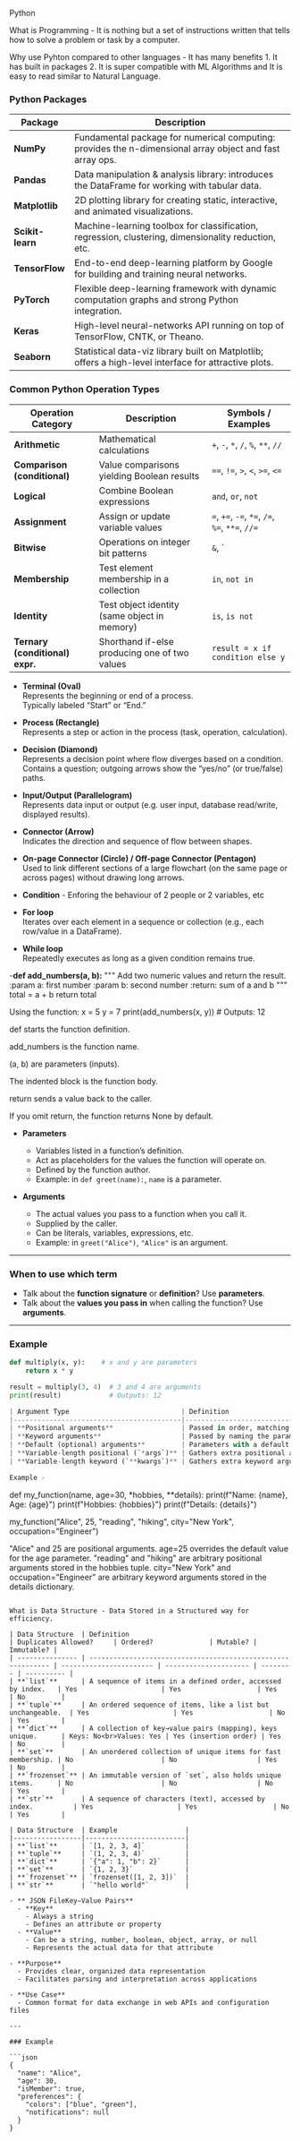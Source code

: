 Python 

What is Programming - It is nothing but a set of instructions written that tells how to solve a problem or task by a computer.

Why use Pyhton compared to other languages - It has many benefits 1. It has built in packages 2. It is super compatible with ML Algorithms and It is easy to read similar to Natural Language.

### Python Packages

| Package      | Description                                                                                          |
|--------------|------------------------------------------------------------------------------------------------------|
| **NumPy**    | Fundamental package for numerical computing: provides the n-dimensional array object and fast array ops. |
| **Pandas**   | Data manipulation & analysis library: introduces the DataFrame for working with tabular data.       |
| **Matplotlib** | 2D plotting library for creating static, interactive, and animated visualizations.               |
| **Scikit-learn** | Machine-learning toolbox for classification, regression, clustering, dimensionality reduction, etc. |
| **TensorFlow**  | End-to-end deep-learning platform by Google for building and training neural networks.            |
| **PyTorch**     | Flexible deep-learning framework with dynamic computation graphs and strong Python integration.  |
| **Keras**       | High-level neural-networks API running on top of TensorFlow, CNTK, or Theano.                    |
| **Seaborn**     | Statistical data-viz library built on Matplotlib; offers a high-level interface for attractive plots. |

### Common Python Operation Types

| Operation Category             | Description                                         | Symbols / Examples                                              |
|--------------------------------|-----------------------------------------------------|-----------------------------------------------------------------|
| **Arithmetic**                 | Mathematical calculations                           | `+`, `-`, `*`, `/`, `%`, `**`, `//`                            |
| **Comparison (conditional)**   | Value comparisons yielding Boolean results          | `==`, `!=`, `>`, `<`, `>=`, `<=`                               |
| **Logical**                    | Combine Boolean expressions                         | `and`, `or`, `not`                                             |
| **Assignment**                 | Assign or update variable values                    | `=`, `+=`, `-=`, `*=`, `/=`, `%=`, `**=`, `//=`                |
| **Bitwise**                    | Operations on integer bit patterns                  | `&`, `|`, `^`, `~`, `<<`, `>>`                                 |
| **Membership**                 | Test element membership in a collection             | `in`, `not in`                                                 |
| **Identity**                   | Test object identity (same object in memory)        | `is`, `is not`                                                 |
| **Ternary (conditional) expr.**| Shorthand if-else producing one of two values       | `result = x if condition else y`                              |

- **Terminal (Oval)**  
  Represents the beginning or end of a process.  
  Typically labeled “Start” or “End.”

- **Process (Rectangle)**  
  Represents a step or action in the process (task, operation, calculation).

- **Decision (Diamond)**  
  Represents a decision point where flow diverges based on a condition.  
  Contains a question; outgoing arrows show the “yes/no” (or true/false) paths.

- **Input/Output (Parallelogram)**  
  Represents data input or output (e.g. user input, database read/write, displayed results).

- **Connector (Arrow)**  
  Indicates the direction and sequence of flow between shapes.

- **On-page Connector (Circle) / Off-page Connector (Pentagon)**  
  Used to link different sections of a large flowchart (on the same page or across pages) without drawing long arrows.

- **Condition** - Enforing the behaviour of 2 people or 2 variables, etc 

- **For loop**  
  Iterates over each element in a sequence or collection (e.g., each row/value in a DataFrame).

- **While loop**  
  Repeatedly executes as long as a given condition remains true.

-**def add_numbers(a, b):**
    """
    Add two numeric values and return the result.
    :param a: first number
    :param b: second number
    :return: sum of a and b
    """
    total = a + b
    return total

Using the function:
x = 5
y = 7
print(add_numbers(x, y))  # Outputs: 12

def starts the function definition.

add_numbers is the function name.

(a, b) are parameters (inputs).

The indented block is the function body.

return sends a value back to the caller.

If you omit return, the function returns None by default.

- **Parameters**  
  - Variables listed in a function’s definition.  
  - Act as placeholders for the values the function will operate on.  
  - Defined by the function author.  
  - Example: in `def greet(name):`, `name` is a parameter.

- **Arguments**  
  - The actual values you pass to a function when you call it.  
  - Supplied by the caller.  
  - Can be literals, variables, expressions, etc.  
  - Example: in `greet("Alice")`, `"Alice"` is an argument.

---

### When to use which term

- Talk about the **function signature** or **definition**? Use **parameters**.  
- Talk about the **values you pass in** when calling the function? Use **arguments**.

---

### Example

```python
def multiply(x, y):    # x and y are parameters
    return x * y

result = multiply(3, 4)  # 3 and 4 are arguments
print(result)            # Outputs: 12

| Argument Type                            | Definition                                                                                  | Example                                 |
|------------------------------------------|---------------------------------------------------------------------------------------------|-----------------------------------------|
| **Positional arguments**                 | Passed in order, matching the parameters by position.                                       | `func(1, 2)` → `a=1`, `b=2`              |
| **Keyword arguments**                    | Passed by naming the parameter explicitly; order doesn’t matter.                            | `func(b=2, a=1)`                        |
| **Default (optional) arguments**         | Parameters with a default value in the signature; callers may omit them.                    | `greet()` → uses default `name="World"` |
| **Variable-length positional (`*args`)** | Gathers extra positional arguments into a tuple.                                            | `sum_all(1, 2, 3)` → `args=(1,2,3)`     |
| **Variable-length keyword (`**kwargs`)** | Gathers extra keyword arguments into a dict.                                                | `print_attrs(x=10, y=20)` → `kwargs={…}` |

Example - 
```
def my_function(name, age=30, *hobbies, **details):
    print(f"Name: {name}, Age: {age}")
    print(f"Hobbies: {hobbies}")
    print(f"Details: {details}")

my_function("Alice", 25, "reading", "hiking", city="New York", occupation="Engineer")

"Alice" and 25 are positional arguments.
age=25 overrides the default value for the age parameter.
"reading" and "hiking" are arbitrary positional arguments stored in the hobbies tuple.
city="New York" and occupation="Engineer" are arbitrary keyword arguments stored in the details dictionary.
```

What is Data Structure - Data Stored in a Structured way for efficiency. 

| Data Structure  | Definition                                                   | Duplicates Allowed?     | Ordered?              | Mutable? | Immutable? |
| --------------- | ------------------------------------------------------------ | ----------------------- | --------------------- | -------- | ---------- |
| **`list`**      | A sequence of items in a defined order, accessed by index.   | Yes                     | Yes                   | Yes      | No         |
| **`tuple`**     | An ordered sequence of items, like a list but unchangeable.  | Yes                     | Yes                   | No       | Yes        |
| **`dict`**      | A collection of key→value pairs (mapping), keys unique.      | Keys: No<br>Values: Yes | Yes (insertion order) | Yes      | No         |
| **`set`**       | An unordered collection of unique items for fast membership. | No                      | No                    | Yes      | No         |
| **`frozenset`** | An immutable version of `set`, also holds unique items.      | No                      | No                    | No       | Yes        |
| **`str`**       | A sequence of characters (text), accessed by index.          | Yes                     | Yes                   | No       | Yes        |

| Data Structure  | Example                 |
|-----------------|-------------------------|
| **`list`**      | `[1, 2, 3, 4]`          |
| **`tuple`**     | `(1, 2, 3, 4)`          |
| **`dict`**      | `{"a": 1, "b": 2}`      |
| **`set`**       | `{1, 2, 3}`             |
| **`frozenset`** | `frozenset([1, 2, 3])`  |
| **`str`**       | `"hello world"`         |

- ** JSON FileKey–Value Pairs**  
  - **Key**  
    - Always a string  
    - Defines an attribute or property  
  - **Value**  
    - Can be a string, number, boolean, object, array, or null  
    - Represents the actual data for that attribute

- **Purpose**  
  - Provides clear, organized data representation  
  - Facilitates parsing and interpretation across applications

- **Use Case**  
  - Common format for data exchange in web APIs and configuration files

---

### Example

```json
{
  "name": "Alice",
  "age": 30,
  "isMember": true,
  "preferences": {
    "colors": ["blue", "green"],
    "notifications": null
  }
}
